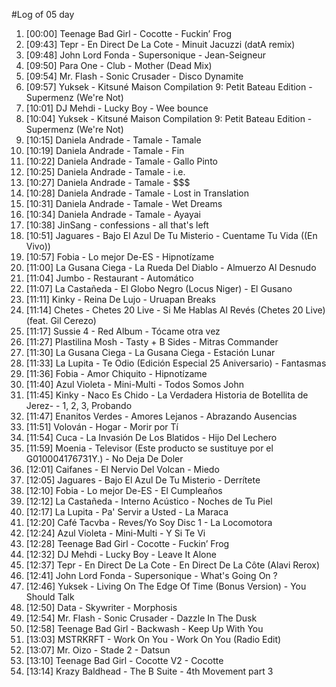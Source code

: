 #Log of 05 day

1. [00:00] Teenage Bad Girl - Cocotte - Fuckin’ Frog
1. [09:43] Tepr - En Direct De La Cote - Minuit Jacuzzi (datA remix)
1. [09:48] John Lord Fonda - Supersonique - Jean-Seigneur
1. [09:50] Para One - Club - Mother (Dead Mix)
1. [09:54] Mr. Flash - Sonic Crusader - Disco Dynamite
1. [09:57] Yuksek - Kitsuné Maison Compilation 9: Petit Bateau Edition - Supermenz (We're Not)
1. [10:01] DJ Mehdi - Lucky Boy - Wee bounce
1. [10:04] Yuksek - Kitsuné Maison Compilation 9: Petit Bateau Edition - Supermenz (We're Not)
1. [10:15] Daniela Andrade - Tamale - Tamale
1. [10:19] Daniela Andrade - Tamale - Fin
1. [10:22] Daniela Andrade - Tamale - Gallo Pinto
1. [10:25] Daniela Andrade - Tamale - i.e.
1. [10:27] Daniela Andrade - Tamale - $$$
1. [10:28] Daniela Andrade - Tamale - Lost in Translation
1. [10:31] Daniela Andrade - Tamale - Wet Dreams
1. [10:34] Daniela Andrade - Tamale - Ayayai
1. [10:38] JinSang - confessions - all that's left
1. [10:51] Jaguares - Bajo El Azul De Tu Misterio - Cuentame Tu Vida ((En Vivo))
1. [10:57] Fobia - Lo mejor De-ES - Hipnotízame
1. [11:00] La Gusana Ciega - La Rueda Del Diablo - Almuerzo Al Desnudo
1. [11:04] Jumbo - Restaurant - Automático
1. [11:07] La Castañeda - El Globo Negro (Locus Niger) - El Gusano
1. [11:11] Kinky - Reina De Lujo - Uruapan Breaks
1. [11:14] Chetes - Chetes 20 Live - Si Me Hablas Al Revés (Chetes 20 Live) (feat. Gil Cerezo)
1. [11:17] Sussie 4 - Red Album - Tócame otra vez
1. [11:27] Plastilina Mosh - Tasty + B Sides - Mitras Commander
1. [11:30] La Gusana Ciega - La Gusana Ciega - Estación Lunar
1. [11:33] La Lupita - Te Odio (Edición Especial 25 Aniversario) - Fantasmas
1. [11:36] Fobia - Amor Chiquito - Hipnotízame
1. [11:40] Azul Violeta - Mini-Multi - Todos Somos John
1. [11:45] Kinky - Naco Es Chido - La Verdadera Historia de Botellita de Jerez- - 1, 2, 3, Probando
1. [11:47] Enanitos Verdes - Amores Lejanos - Abrazando Ausencias
1. [11:51] Volován - Hogar - Morir por Tí
1. [11:54] Cuca - La Invasión De Los Blatidos - Hijo Del Lechero
1. [11:59] Moenia - Televisor (Este producto se sustituye por el G010004176731Y.) - No Deja De Doler
1. [12:01] Caifanes - El Nervio Del Volcan - Miedo
1. [12:05] Jaguares - Bajo El Azul De Tu Misterio - Derrítete
1. [12:10] Fobia - Lo mejor De-ES - El Cumpleaños
1. [12:12] La Castañeda - Interno Acústico - Noches de Tu Piel
1. [12:17] La Lupita - Pa' Servir a Usted - La Maraca
1. [12:20] Café Tacvba - Reves/Yo Soy Disc 1 - La Locomotora
1. [12:24] Azul Violeta - Mini-Multi - Y Si Te Vi
1. [12:28] Teenage Bad Girl - Cocotte - Fuckin’ Frog
1. [12:32] DJ Mehdi - Lucky Boy - Leave It Alone
1. [12:37] Tepr - En Direct De La Cote - En Direct De La Côte (Alavi Rerox)
1. [12:41] John Lord Fonda - Supersonique - What's Going On ?
1. [12:46] Yuksek - Living On The Edge Of Time (Bonus Version) - You Should Talk
1. [12:50] Data - Skywriter - Morphosis
1. [12:54] Mr. Flash - Sonic Crusader - Dazzle In The Dusk
1. [12:58] Teenage Bad Girl - Backwash - Keep Up With You
1. [13:03] MSTRKRFT - Work On You - Work On You (Radio Edit)
1. [13:07] Mr. Oizo - Stade 2 - Datsun
1. [13:10] Teenage Bad Girl - Cocotte V2 - Cocotte
1. [13:14] Krazy Baldhead - The B Suite - 4th Movement part 3
